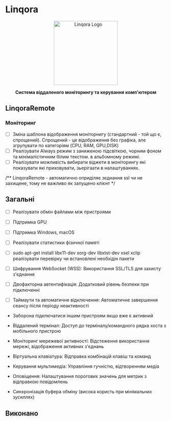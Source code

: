 
# Linqora

<p align="center"> <img src="assets/logo.png" alt="Linqora Logo" width="200"/> </p> <p align="center"> <b>Система віддаленого моніторингу та керування комп'ютером</b> </p>

## LinqoraRemote

### Моніторинг

- [ ] Зміна шаблона відображення моніторнигу (стандартний - той що є, спрощений). Спрощений - це відображення без графіка, але згрупувати по категоріям (CPU, RAM, GPU,DISK)
- [ ] Реалізувати Always режим з заниженою підсвіткою, чорним фоном та мінімалістичним білим текстом. в альбомному режимі.
- [ ] Реалізувати можливість вибирати віджети в моніторингу які показувати які приховувати, зьерігаати в налаштуваннях.

/**
LinqoraRemote - автоматично оприділяє зєднання ssl чи не захищене, тому не важливо як запущено клієнт
 */

## Загальні

- [ ] Реалізувати обмін файлами між пристроями
- [ ] Підтримка GPU
- [ ] Підтримка Windows, macOS
- [ ] Реалізувати статистики фізичної памяті
- [ ] sudo apt-get install libx11-dev xorg-dev libxtst-dev xsel xclip реалізувати перевірку чи встановлені необхідін пакети


- [ ] Шифрування WebSocket (WSS): Використання SSL/TLS для захисту з'єднання
- [ ] Двофакторна автентифікація: Додатковий рівень безпеки при підключенні
- [ ] Таймаути та автоматичне відключення: Автоматичне завершення сеансу після періоду неактивності
- Заборона підключатися іншим пристроям якщо вже є активний


- Віддалений термінал: Доступ до терміналу/командного рядка хоста з мобільного пристрою
- Моніторинг мережевої активності: Відстеження використання мережі, відображення активних з'єднань

- Віртуальна клавіатура: Відправка комбінацій клавіш та команд
- Керування мультимедіа: Управління гучністю, відтворенням медіа
- Оповіщення: Налаштування порогових значень для метрик з відправкою повідомлень
- Синхронізація буфера обміну (висока користь при мінімальних зусиллях)

## Виконано